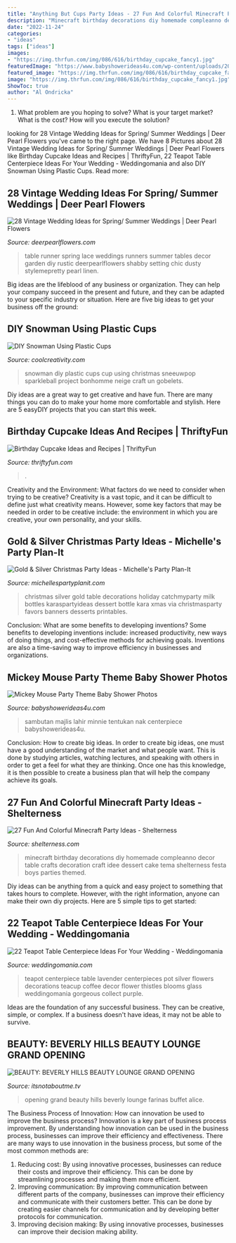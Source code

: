 ```yaml
---
title: "Anything But Cups Party Ideas - 27 Fun And Colorful Minecraft Party Ideas"
description: "Minecraft birthday decorations diy homemade compleanno decor table crafts decoration craft idee dessert cake tema shelterness festa boys parties themed"
date: "2022-11-24"
categories:
- "ideas"
tags: ["ideas"]
images:
- "https://img.thrfun.com/img/086/616/birthday_cupcake_fancy1.jpg"
featuredImage: "https://www.babyshowerideas4u.com/wp-content/uploads/2014/01/29.jpg"
featured_image: "https://img.thrfun.com/img/086/616/birthday_cupcake_fancy1.jpg"
image: "https://img.thrfun.com/img/086/616/birthday_cupcake_fancy1.jpg"
ShowToc: true
author: "Al Ondricka"
---
```



1. What problem are you hoping to solve? What is your target market? What is the cost? How will you execute the solution?

	

		
looking for 28 Vintage Wedding Ideas for Spring/ Summer Weddings | Deer Pearl Flowers you've came to the right page. We have 8 Pictures about 28 Vintage Wedding Ideas for Spring/ Summer Weddings | Deer Pearl Flowers like Birthday Cupcake Ideas and Recipes | ThriftyFun, 22 Teapot Table Centerpiece Ideas For Your Wedding - Weddingomania and also DIY Snowman Using Plastic Cups. Read more:
		
    
## 28 Vintage Wedding Ideas For Spring/ Summer Weddings | Deer Pearl Flowers

<img loading=lazy src="http://www.deerpearlflowers.com/wp-content/uploads/2015/10/vintage-lace-wedding-table-runner.jpg" onerror="this.onerror=null;this.src='https://tse2.mm.bing.net/th?id=OIP.wjSLOV6LZ3P7bKneGj-GiAHaLH&amp;pid=15.1';" alt="28 Vintage Wedding Ideas for Spring/ Summer Weddings | Deer Pearl Flowers">

_Source: deerpearlflowers.com_

>table runner spring lace weddings runners summer tables decor garden diy rustic deerpearlflowers shabby setting chic dusty stylemepretty pearl linen. 

	

Big ideas are the lifeblood of any business or organization. They can help your company succeed in the present and future, and they can be adapted to your specific industry or situation. Here are five big ideas to get your business off the ground: 

    
## DIY Snowman Using Plastic Cups

<img loading=lazy src="https://coolcreativity.com/wp-content/uploads/2014/10/diy-snowman-using-plastic-cups-3.jpg" onerror="this.onerror=null;this.src='https://tse1.mm.bing.net/th?id=OIP.2uIJoyzn5x40GzrP4EW04wHaFj&amp;pid=15.1';" alt="DIY Snowman Using Plastic Cups">

_Source: coolcreativity.com_

>snowman diy plastic cups cup using christmas sneeuwpop sparkleball project bonhomme neige craft un gobelets. 

	

Diy ideas are a great way to get creative and have fun. There are many things you can do to make your home more comfortable and stylish. Here are 5 easyDIY projects that you can start this week.

    
## Birthday Cupcake Ideas And Recipes | ThriftyFun

<img loading=lazy src="https://img.thrfun.com/img/086/616/birthday_cupcake_fancy1.jpg" onerror="this.onerror=null;this.src='https://tse4.mm.bing.net/th?id=OIP._AXVgz267GSpQzPLnWvMhQHaNS&amp;pid=15.1';" alt="Birthday Cupcake Ideas and Recipes | ThriftyFun">

_Source: thriftyfun.com_

>. 

	

Creativity and the Environment: What factors do we need to consider when trying to be creative?
Creativity is a vast topic, and it can be difficult to define just what creativity means. However, some key factors that may be needed in order to be creative include: the environment in which you are creative, your own personality, and your skills.

    
## Gold &amp; Silver Christmas Party Ideas - Michelle&#039;s Party Plan-It

<img loading=lazy src="https://i1.wp.com/michellespartyplanit.com/wp-content/uploads/2014/12/goldandsilverchristmas13.jpg" onerror="this.onerror=null;this.src='https://tse1.mm.bing.net/th?id=OIP.twsM1vhLIWTjje24xnGJcwHaLH&amp;pid=15.1';" alt="Gold &amp; Silver Christmas Party Ideas - Michelle&#039;s Party Plan-It">

_Source: michellespartyplanit.com_

>christmas silver gold table decorations holiday catchmyparty milk bottles karaspartyideas dessert bottle kara xmas via christmasparty favors banners desserts printables. 

	

Conclusion: What are some benefits to developing inventions?
Some benefits to developing inventions include: increased productivity, new ways of doing things, and cost-effective methods for achieving goals. Inventions are also a time-saving way to improve efficiency in businesses and organizations.

    
## Mickey Mouse Party Theme Baby Shower Photos

<img loading=lazy src="https://www.babyshowerideas4u.com/wp-content/uploads/2014/01/29.jpg" onerror="this.onerror=null;this.src='https://tse1.mm.bing.net/th?id=OIP.L4dVgALzfF9h8KL1lWsqDgHaE7&amp;pid=15.1';" alt="Mickey Mouse Party Theme Baby Shower Photos">

_Source: babyshowerideas4u.com_

>sambutan majlis lahir minnie tentukan nak centerpiece babyshowerideas4u. 

	

Conclusion: How to create big ideas.
In order to create big ideas, one must have a good understanding of the market and what people want. This is done by studying articles, watching lectures, and speaking with others in order to get a feel for what they are thinking. Once one has this knowledge, it is then possible to create a business plan that will help the company achieve its goals.

    
## 27 Fun And Colorful Minecraft Party Ideas - Shelterness

<img loading=lazy src="https://i.shelterness.com/2016/10/09-Minecraft-dessert-table-decor-made-of-cardboard.jpg" onerror="this.onerror=null;this.src='https://tse3.mm.bing.net/th?id=OIP.8-m93F7ot3Q4Z-piogfpBgHaJ4&amp;pid=15.1';" alt="27 Fun And Colorful Minecraft Party Ideas - Shelterness">

_Source: shelterness.com_

>minecraft birthday decorations diy homemade compleanno decor table crafts decoration craft idee dessert cake tema shelterness festa boys parties themed. 

	

Diy ideas can be anything from a quick and easy project to something that takes hours to complete. However, with the right information, anyone can make their own diy projects. Here are 5 simple tips to get started:

    
## 22 Teapot Table Centerpiece Ideas For Your Wedding - Weddingomania

<img loading=lazy src="http://i.weddingomania.com/2016/04/22-Teapot-Table-Centerpiece-Ideas-For-Your-Wedding-17.jpg" onerror="this.onerror=null;this.src='https://tse2.mm.bing.net/th?id=OIP.zoFilbVqz37furQhdT25nwAAAA&amp;pid=15.1';" alt="22 Teapot Table Centerpiece Ideas For Your Wedding - Weddingomania">

_Source: weddingomania.com_

>teapot centerpiece table lavender centerpieces pot silver flowers decorations teacup coffee decor flower thistles blooms glass weddingomania gorgeous collect purple. 

	

Ideas are the foundation of any successful business. They can be creative, simple, or complex. If a business doesn't have ideas, it may not be able to survive.

    
## BEAUTY: BEVERLY HILLS BEAUTY LOUNGE GRAND OPENING

<img loading=lazy src="http://itsnotaboutme.tv/news/wp-content/uploads/2014/12/rsz_20141216_173608_resized_1_copy.jpg" onerror="this.onerror=null;this.src='https://tse4.mm.bing.net/th?id=OIP.O1jTAeH78I8CuPJFW_GV7AHaJ4&amp;pid=15.1';" alt="BEAUTY: BEVERLY HILLS BEAUTY LOUNGE GRAND OPENING">

_Source: itsnotaboutme.tv_

>opening grand beauty hills beverly lounge farinas buffet alice. 

	

The Business Process of Innovation: How can innovation be used to improve the business process?
Innovation is a key part of business process improvement. By understanding how innovation can be used in the business process, businesses can improve their efficiency and effectiveness. There are many ways to use innovation in the business process, but some of the most common methods are: 
1) Reducing cost: By using innovative processes, businesses can reduce their costs and improve their efficiency. This can be done by streamlining processes and making them more efficient. 
2) Improving communication: By improving communication between different parts of the company, businesses can improve their efficiency and communicate with their customers better. This can be done by creating easier channels for communication and by developing better protocols for communication. 
3) Improving decision making: By using innovative processes, businesses can improve their decision making ability.

